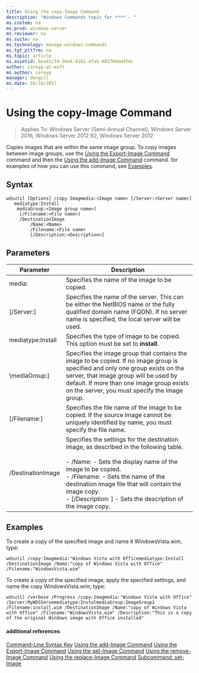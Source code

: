 ```yaml
---
title: Using the copy-Image Command
description: "Windows Commands topic for **** - "
ms.custom: na
ms.prod: windows-server
ms.reviewer: na
ms.suite: na
ms.technology: manage-windows-commands
ms.tgt_pltfrm: na
ms.topic: article
ms.assetid: bea41cf4-36e6-4181-afa5-00170ebd4fdc
author: coreyp-at-msft
ms.author: coreyp
manager: dongill
ms.date: 10/16/2017
---
```

# Using the copy-Image Command

>Applies To: Windows Server (Semi-Annual Channel), Windows Server 2016, Windows Server 2012 R2, Windows Server 2012

Copies images that are within the same image group. To copy images between image groups, use the [Using the Export-Image Command](using-the-export-image-command.md) command and then the [Using the add-Image Command](using-the-add-image-command.md) command.
for examples of how you can use this command, see [Examples](#BKMK_examples).
## Syntax
```
wdsutil [Options] /copy-Imagmedia:<Image name> [/Server:<Server name>]
   mediatype:Install
    mediaGroup:<Image group name>]
     [/Filename:<File name>]
     /DestinationImage
         /Name:<Name>
         /Filename:<File name>
         [/Description:<Description>]
```
## Parameters
|Parameter|Description|
|-------|--------|
media:<Image name>|Specifies the name of the image to be copied.|
|[/Server:<Server name>]|Specifies the name of the server. This can be either the NetBIOS name or the fully qualified domain name (FQDN). If no server name is specified, the local server will be used.|
mediatype:Install|Specifies the type of image to be copied. This option must be set to **install**.|
|\mediaGroup:<Image group name>]|Specifies the image group that contains the image to be copied. If no image group is specified and only one group exists on the server, that image group will be used by default. If more than one image group exists on the server, you must specify the image group.|
|[/Filename:<Filename>]|Specifies the file name of the image to be copied. If the source image cannot be uniquely identified by name, you must specify the file name.|
|/DestinationImage|Specifies the settings for the destination image, as described in the following table.<br /><br />-   /Name:<Name> - Sets the display name of the image to be copied.<br />-   /Filename:<Filename> - Sets the name of the destination image file that will contain the image copy.<br />-   [/Description: <Description>] - Sets the description of the image copy.|
## <a name="BKMK_examples"></a>Examples
To create a copy of the specified image and name it WindowsVista.wim, type:
```
wdsutil /copy-Imagmedia:"Windows Vista with Officemediatype:Install /DestinationImage /Name:"copy of Windows Vista with Office" /Filename:"WindowsVista.wim"
```
To create a copy of the specified image, apply the specified settings, and name the copy WindowsVista.wim, type:
```
wdsutil /verbose /Progress /copy-Imagmedia:"Windows Vista with Office" /Server:MyWDSServemediatype:InstalmediaGroup:ImageGroup1 
/Filename:install.wim /DestinationImage /Name:"copy of Windows Vista with Office" /Filename:"WindowsVista.wim" /Description:"This is a copy of the original Windows image with Office installed"
```
#### additional references
[Command-Line Syntax Key](command-line-syntax-key.md)
[Using the add-Image Command](using-the-add-image-command.md)
[Using the Export-Image Command](using-the-export-image-command.md)
[Using the get-Image Command](using-the-get-image-command.md)
[Using the remove-Image Command](using-the-remove-image-command.md)
[Using the replace-Image Command](using-the-replace-image-command.md)
[Subcommand: set-Image](subcommand-set-image.md)
